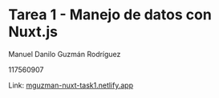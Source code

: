 # Tarea 1 - Manejo de datos con Nuxt.js

Manuel Danilo Guzmán Rodríguez

117560907

Link: [mguzman-nuxt-task1.netlify.app](https://mguzman-nuxt-task1.netlify.app/)
